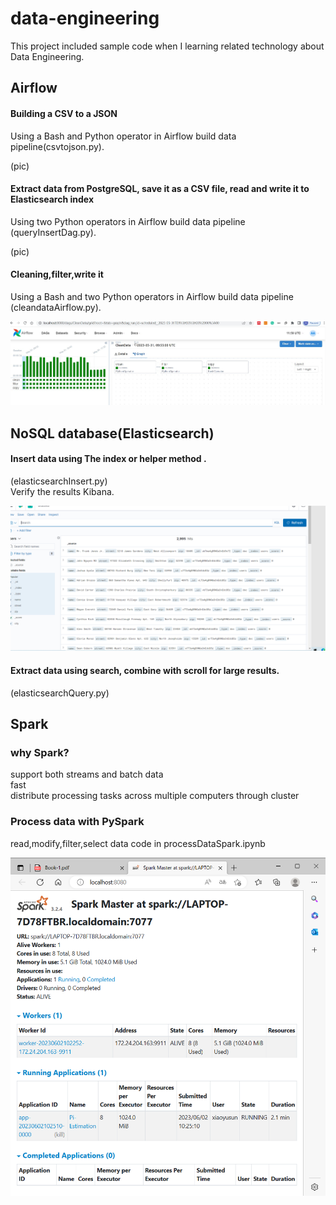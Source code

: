 # data-engineering

This project included sample code when I learning related technology about Data Engineering.
## Airflow
####  Building a CSV to a JSON  
Using a Bash and Python operator in Airflow build data pipeline(csvtojson.py).

(pic)

####  Extract data from PostgreSQL, save it as a CSV file, read and write it to  Elasticsearch index
Using  two Python operators in Airflow build data pipeline (queryInsertDag.py).

(pic)

#### Cleaning,filter,write it

Using a Bash and two Python operators in Airflow build data pipeline (cleandataAirflow.py).

![cleandataAirflow](https://github.com/XiaoyuSun-hub/data-engineering/blob/master/pic/airflow_cleandata.jpg)


## NoSQL database(Elasticsearch) 
#### Insert data using The index or helper method .
(elasticsearchInsert.py)  
Verify the results Kibana.

![Kibana](https://github.com/XiaoyuSun-hub/data-engineering/blob/master/pic/elastic_kibanna.png)


#### Extract data using search, combine with scroll for large results.
 (elasticsearchQuery.py)
 
##  Spark
### why Spark?
support both streams and batch data  
fast   
distribute processing tasks across multiple computers through cluster  

### Process data with PySpark
read,modify,filter,select data
code in processDataSpark.ipynb

![Cluster](https://github.com/XiaoyuSun-hub/data-engineering/blob/master/pic/spark_cluster.png)







